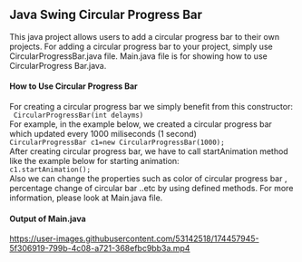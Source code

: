 ## Java Swing Circular Progress Bar
This java project allows users to add a circular progress bar to their own projects. For adding a circular progress bar to your project, simply use CircularProgressBar.java file. Main.java file is for showing how to use CircularProgress Bar.java.
#### How to Use Circular Progress Bar
For creating a circular progress bar we simply benefit from this constructor:</br>
<code> CircularProgressBar(int delayms) </code> </br>
For example, in the example below, we created a circular progress bar which updated every 1000 miliseconds (1 second)
<code> CircularProgressBar c1=new CircularProgressBar(1000); </code> </br>
After creating circular progress bar, we have to call startAnimation method like the example below for starting animation:
<code> c1.startAnimation(); </code> </br>
Also we can change the properties such as color of circular progress bar , percentage change of circular bar ..etc by using defined methods. For more information, please look at Main.java file. </br>
#### Output of Main.java
https://user-images.githubusercontent.com/53142518/174457945-5f306919-799b-4c08-a721-368efbc9bb3a.mp4

